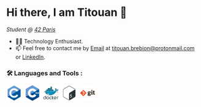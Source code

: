 <h1>Hi there, I am Titouan 👋</h1>

<p><em>Student @ <a href="https://42.fr">42 Paris</a></em></p>

- 👨‍💻 Technology Enthusiast.
- 📫 Feel free to contact me by [Email](mailto:titouan.brebion@protonmail.com) at titouan.brebion@protonmail.com or [LinkedIn](https://www.linkedin.com/in/titouan-brébion/).
 

### :hammer_and_wrench: Languages and Tools :
<div>
  <img src="https://github.com/devicons/devicon/blob/master/icons/c/c-original.svg" title="C" alt="C" width="40" height="40"/>&nbsp;
  <img src="https://github.com/devicons/devicon/blob/master/icons/cplusplus/cplusplus-original.svg" title="Cplusplus" alt="Cplusplus" width="40" height="40"/>&nbsp;
  <img src="https://github.com/devicons/devicon/blob/master/icons/docker/docker-original-wordmark.svg"  title="Docker" alt="docker" width="40" height="40"/>&nbsp;
  <img src="https://github.com/devicons/devicon/blob/master/icons/bash/bash-original.svg" title="Bash"  alt="Bash" width="40" height="40"/>&nbsp;
  <img src="https://github.com/devicons/devicon/blob/master/icons/git/git-original-wordmark.svg" title="Git" **alt="Git" width="40" height="40"/>
</div>

<!-- ### :fire: My Stats : -->


<!-- <img src="https://github-readme-stats.vercel.app/api?username=tbrebion&show_icons=true&ayout=compact&count_private=true&theme=radical" alt="tbrebion" /> -->

<!-- <img src="https://github-readme-stats.vercel.app/api/top-langs?username=tbrebion&show_icons=true&layout=compact&count_private=true&theme=radical" alt="tbrebion" /> -->

<!--
